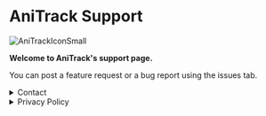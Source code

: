 # AniTrack Support
![AniTrackIconSmall](https://user-images.githubusercontent.com/77489948/161390767-b3ffef4e-1981-4e41-aff4-aa869b6e66b3.png)


**Welcome to AniTrack's support page.**

You can post a feature request or a bug report using the issues tab.

<details>
  <summary>Contact</summary>
  
  For further issues concerning the app, please use the email below for contact.
  
**anitrackapp@gmail.com**
  
</details>


<details>
  <summary>Privacy Policy</summary>
  [Found At](./PrivacyPolicy.md)
  
</details>
